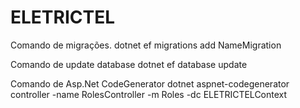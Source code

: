 # ELETRICTEL

Comando de migrações.
dotnet ef migrations add NameMigration

Comando de update database
dotnet ef database update

Comando de Asp.Net CodeGenerator
dotnet aspnet-codegenerator controller -name RolesController -m Roles -dc ELETRICTELContext
